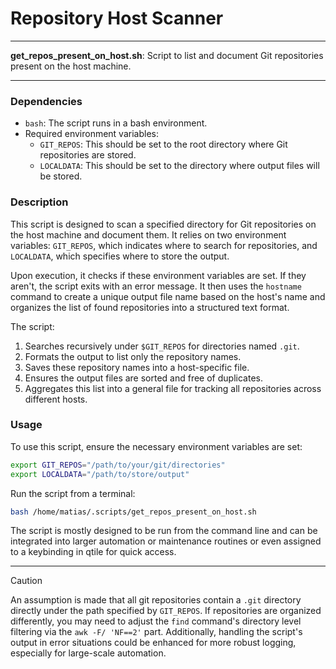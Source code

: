 # Repository Host Scanner

---

**get_repos_present_on_host.sh**: Script to list and document Git repositories present on the host machine.

---

### Dependencies

- `bash`: The script runs in a bash environment.
- Required environment variables:
  - `GIT_REPOS`: This should be set to the root directory where Git repositories are stored.
  - `LOCALDATA`: This should be set to the directory where output files will be stored.

### Description

This script is designed to scan a specified directory for Git repositories on the host machine and document them. It relies on two environment variables: `GIT_REPOS`, which indicates where to search for repositories, and `LOCALDATA`, which specifies where to store the output.

Upon execution, it checks if these environment variables are set. If they aren't, the script exits with an error message. It then uses the `hostname` command to create a unique output file name based on the host's name and organizes the list of found repositories into a structured text format.

The script:
1. Searches recursively under `$GIT_REPOS` for directories named `.git`.
2. Formats the output to list only the repository names.
3. Saves these repository names into a host-specific file.
4. Ensures the output files are sorted and free of duplicates.
5. Aggregates this list into a general file for tracking all repositories across different hosts.

### Usage

To use this script, ensure the necessary environment variables are set:

```sh
export GIT_REPOS="/path/to/your/git/directories"
export LOCALDATA="/path/to/store/output"
```

Run the script from a terminal:

```sh
bash /home/matias/.scripts/get_repos_present_on_host.sh
```

The script is mostly designed to be run from the command line and can be integrated into larger automation or maintenance routines or even assigned to a keybinding in qtile for quick access.

---

> [!CAUTION]
> An assumption is made that all git repositories contain a `.git` directory directly under the path specified by `GIT_REPOS`. If repositories are organized differently, you may need to adjust the `find` command's directory level filtering via the `awk -F/ 'NF==2'` part. Additionally, handling the script's output in error situations could be enhanced for more robust logging, especially for large-scale automation.